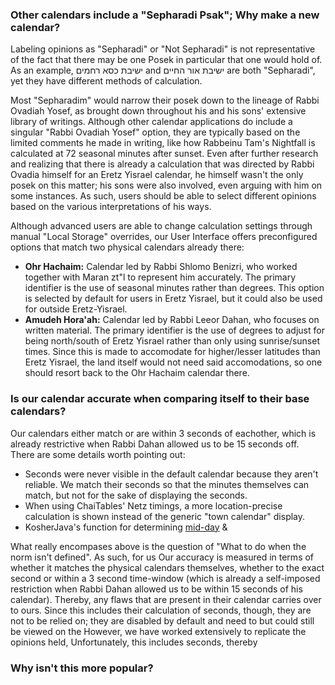 ### Other calendars include a "Sepharadi Psak"; Why make a new calendar?

Labeling opinions as "Sepharadi" or "Not Sepharadi" is not representative of the fact that there may be one Posek in particular that one would hold of. As an example, ישיבת כסא רחמים and ישיבת אור החיים are both "Sepharadi", yet they have different methods of calculation.

Most "Sepharadim" would narrow their posek down to the lineage of Rabbi Ovadiah Yosef, as brought down throughout his and his sons' extensive library of writings. Although other calendar applications do include a singular "Rabbi Ovadiah Yosef" option, they are typically based on the limited comments he made in writing, like how Rabbeinu Tam's Nightfall is calculated at 72 seasonal minutes after sunset. Even after further research and realizing that there is already a calculation that was directed by Rabbi Ovadia himself for an Eretz Yisrael calendar, he himself wasn't the only posek on this matter; his sons were also involved, even arguing with him on some instances. As such, users should be able to select different opinions based on the various interpretations of his ways.

Although advanced users are able to change calculation settings through manual "Local Storage" overrides, our User Interface offers preconfigured options that match two physical calendars already there:

- **Ohr Hachaim:** Calendar led by Rabbi Shlomo Benizri, who worked together with Maran zt"l to represent him accurately. The primary identifier is the use of seasonal minutes rather than degrees. This option is selected by default for users in Eretz Yisrael, but it could also be used for outside Eretz-Yisrael.
- **Amudeh Hora'ah:** Calendar led by Rabbi Leeor Dahan, who focuses on written material. The primary identifier is the use of degrees to adjust for being north/south of Eretz Yisrael rather than only using sunrise/sunset times. Since this is made to accomodate for higher/lesser latitudes than Eretz Yisrael, the land itself would not need said accomodations, so one should resort back to the Ohr Hachaim calendar there.

### Is our calendar accurate when comparing itself to their base calendars?

Our calendars either match or are within 3 seconds of eachother, which is already restrictive when Rabbi Dahan allowed us to be 15 seconds off. There are some details worth pointing out:

- Seconds were never visible in the default calendar because they aren't reliable. We match their seconds so that the minutes themselves can match, but not for the sake of displaying the seconds.
- When using ChaiTables' Netz timings, a more location-precise calculation is shown instead of the generic "town calendar" display.
- KosherJava's function for determining [mid-day](https://github.com/KosherJava/zmanim/blob/master/src/main/java/com/kosherjava/zmanim/AstronomicalCalendar.java#L510) & 

What really encompases above is the question of "What to do when the norm isn't defined". As such, for us
Our accuracy is measured in terms of whether it matches the physical calendars themselves, whether to the exact second or within a 3 second time-window (which is already a self-imposed restriction when Rabbi Dahan allowed us to be within 15 seconds of his calendar). Thereby, any flaws that are present in their calendar carries over to ours. Since this includes their calculation of seconds, though, they are not to be relied on; they are disabled by default and need to but could still be viewed on the However, we have worked extensively to replicate the opinions held, Unfortunately, this includes seconds, thereby 

### Why isn't this more popular?